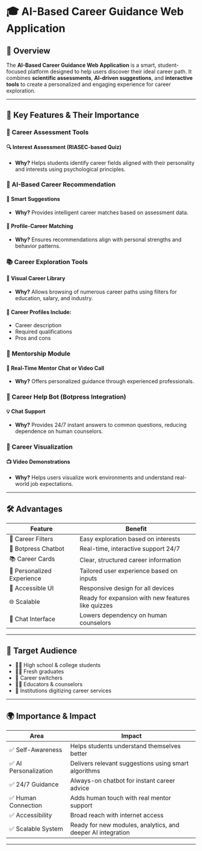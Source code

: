 # 🎓 AI-Based Career Guidance Web Application

## 🌟 Overview
The **AI-Based Career Guidance Web Application** is a smart, student-focused platform designed to help users discover their ideal career path. It combines **scientific assessments**, **AI-driven suggestions**, and **interactive tools** to create a personalized and engaging experience for career exploration.

---

## 🚀 Key Features & Their Importance

### 🧠 Career Assessment Tools

#### 🔍 Interest Assessment (RIASEC-based Quiz)
- **Why?** Helps students identify career fields aligned with their personality and interests using psychological principles.

### 🤖 AI-Based Career Recommendation

#### 🎯 Smart Suggestions
- **Why?** Provides intelligent career matches based on assessment data.

#### 🧬 Profile-Career Matching
- **Why?** Ensures recommendations align with personal strengths and behavior patterns.

### 📚 Career Exploration Tools

#### 🧭 Visual Career Library
- **Why?** Allows browsing of numerous career paths using filters for education, salary, and industry.

#### 📌 Career Profiles Include:
- Career description
- Required qualifications
- Pros and cons

### 💬 Mentorship Module

#### 🤝 Real-Time Mentor Chat or Video Call
- **Why?** Offers personalized guidance through experienced professionals.

### 🤖 Career Help Bot (Botpress Integration)

#### 💡 Chat Support
- **Why?** Provides 24/7 instant answers to common questions, reducing dependence on human counselors.

### 🎥 Career Visualization

#### 📺 Video Demonstrations
- **Why?** Helps users visualize work environments and understand real-world job expectations.

---

## 🛠️ Advantages

| Feature                  | Benefit                                               |
|-------------------------|--------------------------------------------------------|
| 🎯 Career Filters        | Easy exploration based on interests                   |
| 🤖 Botpress Chatbot      | Real-time, interactive support 24/7                   |
| 📚 Career Cards          | Clear, structured career information                  |
| 🧭 Personalized Experience | Tailored user experience based on inputs             |
| 🔄 Accessible UI         | Responsive design for all devices                     |
| 🌐 Scalable              | Ready for expansion with new features like quizzes    |
| 💬 Chat Interface        | Lowers dependency on human counselors                 |

---

## 🎯 Target Audience
- 🧑‍🎓 High school & college students
- 🧑‍💼 Fresh graduates
- 🔄 Career switchers
- 👩‍🏫 Educators & counselors
- 🏫 Institutions digitizing career services

---

## 🌍 Importance & Impact

| Area                  | Impact                                                              |
|-----------------------|---------------------------------------------------------------------|
| ✅ Self-Awareness      | Helps students understand themselves better                         |
| ✅ AI Personalization  | Delivers relevant suggestions using smart algorithms                 |
| ✅ 24/7 Guidance       | Always-on chatbot for instant career advice                         |
| ✅ Human Connection    | Adds human touch with real mentor support                           |
| ✅ Accessibility       | Broad reach with internet access                                     |
| ✅ Scalable System     | Ready for new modules, analytics, and deeper AI integration         |

---


